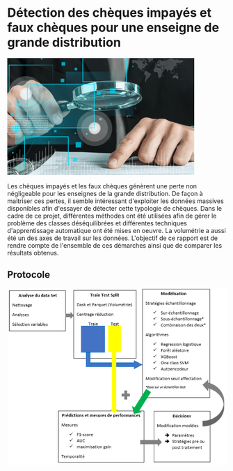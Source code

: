 # Détection des chèques impayés et faux chèques pour une enseigne de grande distribution

![](images/fraude_reduit.png)

Les chèques impayés et les faux chèques génèrent une perte non négligeable pour les enseignes de la grande distribution. De façon à maitriser ces pertes, il semble intéressant d'exploiter les données massives disponibles afin d'essayer de détecter cette typologie de chèques. Dans le cadre de ce projet, différentes méthodes ont été utilisées afin de gérer le problème des classes déséquilibrées et différentes techniques d'apprentissage automatique ont été mises en oeuvre. La volumétrie a aussi été un des axes de travail sur les données. L'objectif de ce rapport est de rendre compte de l'ensemble de ces démarches ainsi que de comparer les résultats obtenus. 

## Protocole

![](images/processus.png)

